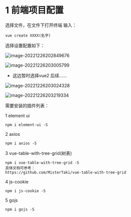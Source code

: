 # 1	前端项目配置

选择文件，在文件下打开终端
输入：

```
vue create XXXX(名字)
```

选择设置配置如下：

![image-20221226202849676](C:\Users\76006\AppData\Roaming\Typora\typora-user-images\image-20221226202849676.png)

![image-20221226203005799](C:\Users\76006\AppData\Roaming\Typora\typora-user-images\image-20221226203005799.png)

- 这边暂时选择vue2 后续......

![image-20221226203024328](C:\Users\76006\AppData\Roaming\Typora\typora-user-images\image-20221226203024328.png)

![image-20221226203219334](C:\Users\76006\AppData\Roaming\Typora\typora-user-images\image-20221226203219334.png)

需要安装的插件列表：

1 element ui

```
npm i element-ui -S
```

2 axios

```
npm i axios -S
```

3 vue-table-with-tree-grid(树表)

```
npm i vue-table-with-tree-grid -S
具体文档可参考：
https://github.com/MisterTaki/vue-table-with-tree-grid
```

4 js-cookie

```
npm i js-cookie -S
```

5 gojs

```
npm i gojs -S
```

